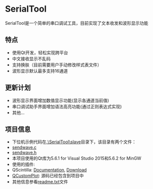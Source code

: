 # SerialTool<br>

SerialTool是一个简单的串口调试工具，目前实现了文本收发和波形显示功能<br>

## 特点
* 使用Qt开发，轻松实现跨平台
* 中文接收显示不乱码
* 支持换肤（目前需要用户手动修改样式表文件）
* 波形显示默认最多支持16通道

## 更新计划
* 波形显示界面增加数值显示功能(显示各通道当前值)
* 串口调试助手界面增加语法高亮功能(通过正则表达式实现)
* 其他...

## 项目信息

* 下位机示例代码在[.\SerialTool\slave](https://github.com/Le-Seul/SerialTool/tree/master/SerialTool/slave)目录下，该目录有两个文件：
 * [sendwave.c](https://github.com/Le-Seul/SerialTool/blob/master/SerialTool/slave/sendwave.c)
 * [sendwave.h](https://github.com/Le-Seul/SerialTool/blob/master/SerialTool/slave/sendwave.h)
* 本项目使用的Qt库为5.6.1 for Visual Studio 2015和5.6.2 for MinGW 
* 使用的插件:
 * QScintilla: [Documentation](http://pyqt.sourceforge.net/Docs/QScintilla2), [Download](https://riverbankcomputing.com/software/qscintilla/download)
 * [QCustomPlot](http://www.qcustomplot.com/): 源码已经包含到项目中
* 其他信息参看[readme.txt](https://github.com/Le-Seul/SerialTool/blob/master/readme.txt)文件
